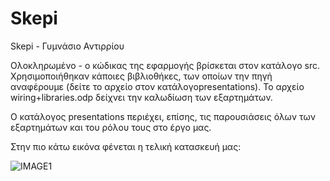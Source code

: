 # Skepi
Skepi - Γυμνάσιο Αντιρρίου

Ολοκληρωμένο - ο κώδικας της εφαρμογής βρίσκεται στον κατάλογο src. Χρησιμοποιήθηκαν κάποιες βιβλιοθήκες, των οποίων την πηγή αναφέρουμε (δείτε το αρχείο στον κατάλογοpresentations). Το αρχείο wiring+libraries.odp δείχνει την καλωδίωση των εξαρτημάτων.

Ο κατάλογος presentations περιέχει, επίσης, τις παρουσιάσεις όλων των εξαρτημάτων και του ρόλου τους στο έργο μας.

Στην πιο κάτω εικόνα φένεται η τελική κατασκευή μας:

![IMAGE1](https://user-images.githubusercontent.com/11610077/55787580-42f33800-5abf-11e9-93e8-b23aee2dfb90.JPG)
